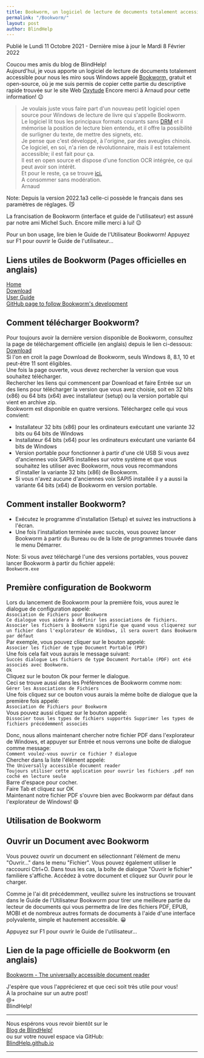 ```yaml
---
title: Bookworm, un logiciel de lecture de documents totalement accessible pour nous les miro sous Windows
permalink: "/Bookworm/"
layout: post
author: BlindHelp
---
```


<footer>Publié le Lundi 11 Octobre 2021 - Dernière mise à jour le Mardi 8 Février 2022</footer>

Coucou mes amis du blog de BlindHelp!    
Aujourd'hui, je  vous apporte un logiciel de lecture de documents totalement accessible pour nous les miro sous Windows appelé [Bookworm,](https://getbookworm.com/) gratuit et open-source, où je me suis permis de copier cette partie du descriptive rapide trouvée sur le site Web [Oxytude](https://www.oxytude.org/bookworm-un-nouveau-logiciel-de-lecture-pour-les-dv-sous-windows/) Encore merci à Arnaud pour cette information! 😉    


> Je voulais juste vous faire part d'un nouveau petit logiciel open source pour Windows de lecture de livre qui s'appelle Bookworm.    
> Le logiciel lit tous les principaux formats courants sans [DRM](https://fr.wikipedia.org/wiki/Gestion_des_droits_num%C3%A9riques) et il mémorise la position de lecture bien entendu, et il offre la possibilité de surligner du texte, de mettre des signets, etc.    
> Je pense que c'est développé, à l'origine, par des aveugles chinois.    
> Ce logiciel, en soi, n'a rien de révolutionnaire, mais il est totalement accessible; il est fait pour ça.    
> Il est en open source et dispose d'une fonction OCR intégrée, ce qui peut avoir son intérêt.    
> Et pour le reste, ça se trouve [ici.](https://getbookworm.com/)    
> A consommer sans modération.    
> Arnaud    


Note: Depuis la version 2022.1a3 celle-ci possède le français dans ses paramètres de réglages. 😼    

La francisation de Bookworm (interface et guide de l'utilisateur) est assuré par notre ami Michel Such. Encore mille merci à lui! 😉    

Pour un bon usage, lire bien le Guide de l'Utilisateur Bookworm! Appuyez sur F1 pour ouvrir le Guide de l'utilisateur...    


## Liens utiles de Bookworm (Pages officielles en anglais)

[Home](https://getbookworm.com/)    
[Download](https://getbookworm.com/download)    
[User Guide](https://getbookworm.com/user-guide)    
[GitHub page to follow Bookworm's development](https://github.com/blindpandas/bookworm)    

## Comment télécharger Bookworm?

Pour toujours avoir la dernière version disponible de Bookworm, consultez la page de téléchargement officielle (en anglais) depuis le lien ci-dessous:    
[Download](https://getbookworm.com/download)    
Si l'on en croit la page Download de Bookworm, seuls Windows 8, 8.1, 10 et peut-être 11 sont éligibles.    
Une fois la page ouverte, vous devez rechercher la version que vous souhaitez télécharger.    
Rechercher les liens qui commencent par Download et faire Entrée sur un des liens pour télécharger la version que vous avez choisie, soit en 32 bits (x86) ou 64 bits (x64) avec installateur (setup) ou la version portable qui vient en archive zip.    
Bookworm est disponible en quatre versions. Téléchargez celle qui vous convient:    


* Installateur 32 bits (x86) pour les ordinateurs exécutant une variante 32 bits ou 64 bits de Windows
* Installateur 64 bits (x64) pour les ordinateurs exécutant une variante 64 bits de Windows
* Version portable pour fonctionner à partir d'une clé USB Si vous avez d'anciennes voix SAPI5 installées sur votre système et que vous souhaitez les utiliser avec Bookworm, nous vous recommandons d'installer la variante 32 bits (x86) de Bookworm.
* Si vous n'avez aucune d'anciennes voix SAPI5  installée il y a aussi la variante 64 bits (x64) de Bookworm en version portable.


## Comment installer Bookworm?

* Exécutez le programme d'installation (Setup) et suivez les instructions à l'écran.
* Une fois l'installation terminée avec succès, vous pouvez lancer Bookworm à partir du Bureau ou de la liste de programmes trouvée dans le menu Démarrer.


Note: Si vous avez téléchargé l'une des versions portables, vous pouvez lancer Bookworm à partir du fichier appelé:    
`Bookworm.exe`    

## Première configuration de Bookworm

Lors du lancement de Bookworm pour la première fois, vous aurez le dialogue de configuration appelé:    
`Association de Fichiers pour Bookworm`    
`Ce dialogue vous aidera à définir les associations de fichiers. Associer les fichiers à Bookworm signifie que quand vous cliquerez sur un fichier dans l'explorateur de Windows, il sera ouvert dans Bookworm par défaut`    
Par exemple, vous pouvez cliquer sur le bouton appelé:    
`Associer les fichier de type Document Portable (PDF)`    
Une fois cela fait vous aurais le message suivant:    
`Succès dialogue Les fichiers de type Document Portable (PDF) ont été associés avec Bookworm.`    
`Ok`    
Cliquez sur le bouton Ok pour fermer le dialogue.    
Ceci se trouve aussi dans les Préférences de Bookworm comme nom:    
`Gérer les Associations de Fichiers`    
Une fois cliquez sur ce bouton vous aurais la même boîte de dialogue que la première fois appelé:    
`Association de Fichiers pour Bookworm`    
Vous pouvez aussi cliquez sur le bouton appelé:    
`Dissocier tous les types de fichiers supportés Supprimer les types de fichiers précédemment associés`    

Donc, nous allons maintenant chercher notre fichier PDF dans l'explorateur de Windows, et appuyer sur Entrée et nous verrons une boîte de dialogue comme message:    
`Comment voulez-vous ouvrir ce fichier ? dialogue`    
Chercher dans la liste l'élément appelé:    
`The Universally accessible document reader`    
`Toujours utiliser cette application pour ouvrir les fichiers .pdf non coché en lecture seule`    
Barre d'espace pour cocher.    
Faire Tab et cliquez sur OK    
Maintenant notre fichier PDF s'ouvre bien avec Bookworm par défaut dans l'explorateur de Windows! 😄    

## Utilisation de Bookworm

## Ouvrir un Document avec Bookworm

Vous pouvez ouvrir un document en sélectionnant l'élément de menu "Ouvrir..." dans le menu "Fichier". Vous pouvez également utiliser le raccourci Ctrl+O. Dans tous les cas, la boîte de dialogue "Ouvrir le fichier" familière s'affiche. Accédez à votre document et cliquez sur Ouvrir pour le charger.    

Comme je l'ai dit précédemment, veuillez suivre les instructions se trouvant dans le Guide de l'Utilisateur Bookworm pour tirer une meilleure partie du lecteur de documents qui vous permettra de lire des fichiers PDF, EPUB, MOBI et de nombreux autres formats de documents à l'aide d'une interface polyvalente, simple et hautement accessible. 😀    

Appuyez sur F1 pour ouvrir le Guide de l'utilisateur...    

## Lien de la page officielle de Bookworm  (en anglais)

[Bookworm - The universally accessible document reader](https://getbookworm.com/)    

J'espère que vous l'apprécierez et que ceci  soit très utile pour vous!    
À la prochaine sur un autre post!     
@+    
BlindHelp!    

---

Nous espérons vous revoir bientôt sur le      
[Blog de BlindHelp!](http://blindhelp.blogspot.fr/)                    
ou sur  votre nouvel espace via GitHub:                     
[BlindHelp.github.io](https://blindhelp.github.io)                    

---
